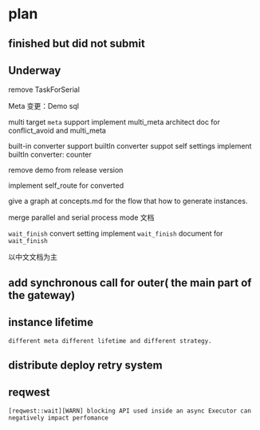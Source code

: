 # plan

## finished but did not submit


## Underway

remove TaskForSerial

Meta
  变更：Demo sql

multi target `meta` support
    implement multi_meta
    architect doc for conflict_avoid and multi_meta


built-in converter support
    builtIn converter suppot self settings
    implement builtIn converter: counter

remove demo from release version

implement self_route for converted

give a graph at concepts.md for the flow that how to generate instances.

merge parallel and serial process mode
  文档

`wait_finish` convert setting
    implement `wait_finish` 
    document for `wait_finish` 
    
以中文文档为主
    
        
## add synchronous call for outer( the main part of the gateway)

## instance lifetime
    different meta different lifetime and different strategy.

## distribute deploy retry system

## reqwest
    [reqwest::wait][WARN] blocking API used inside an async Executor can negatively impact perfomance



